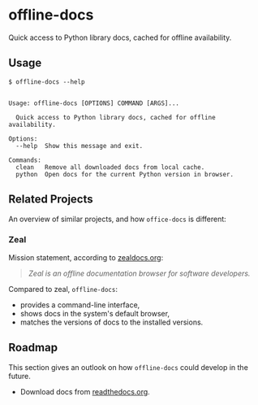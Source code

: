 # offline-docs

Quick access to Python library docs, cached for offline availability.


## Usage

```
$ offline-docs --help


Usage: offline-docs [OPTIONS] COMMAND [ARGS]...

  Quick access to Python library docs, cached for offline availability.

Options:
  --help  Show this message and exit.

Commands:
  clean   Remove all downloaded docs from local cache.
  python  Open docs for the current Python version in browser.
```


## Related Projects

An overview of similar projects, and how `office-docs` is different:

### Zeal

Mission statement, according to [zealdocs.org](https://zealdocs.org/):

> *Zeal is an offline documentation browser for software developers.*

Compared to zeal, `offline-docs`: 
* provides a command-line interface,
* shows docs in the system's default browser,
* matches the versions of docs to the installed versions.

## Roadmap

This section gives an outlook on how `offline-docs` could develop in the future. 

* Download docs from [readthedocs.org](https://readthedocs.org).
